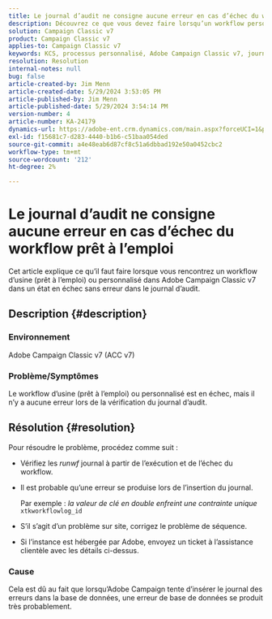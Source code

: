 ```yaml
---
title: Le journal d’audit ne consigne aucune erreur en cas d’échec du workflow prêt à l’emploi
description: Découvrez ce que vous devez faire lorsqu’un workflow personnalisé ou d’usine dans Adobe Campaign Classic échoue, mais qu’aucune erreur n’est trouvée dans le journal d’audit.
solution: Campaign Classic v7
product: Campaign Classic v7
applies-to: Campaign Classic v7
keywords: KCS, processus personnalisé, Adobe Campaign Classic v7, journal d’audit, processus prêt à l’emploi, ACC v7
resolution: Resolution
internal-notes: null
bug: false
article-created-by: Jim Menn
article-created-date: 5/29/2024 3:53:05 PM
article-published-by: Jim Menn
article-published-date: 5/29/2024 3:54:14 PM
version-number: 4
article-number: KA-24179
dynamics-url: https://adobe-ent.crm.dynamics.com/main.aspx?forceUCI=1&pagetype=entityrecord&etn=knowledgearticle&id=52e8a186-d31d-ef11-840b-6045bd006268
exl-id: f15681c7-d283-4440-b1b6-c51baa054ded
source-git-commit: a4e48eab6d87cf8c51a6dbbad192e50a0452cbc2
workflow-type: tm+mt
source-wordcount: '212'
ht-degree: 2%

---
```


# Le journal d’audit ne consigne aucune erreur en cas d’échec du workflow prêt à l’emploi


Cet article explique ce qu’il faut faire lorsque vous rencontrez un workflow d’usine (prêt à l’emploi) ou personnalisé dans Adobe Campaign Classic v7 dans un état en échec sans erreur dans le journal d’audit.

## Description {#description}


### <b>Environnement</b>

Adobe Campaign Classic v7 (ACC v7)

### <b>Problème/Symptômes</b>

Le workflow d’usine (prêt à l’emploi) ou personnalisé est en échec, mais il n’y a aucune erreur lors de la vérification du journal d’audit.


## Résolution {#resolution}


Pour résoudre le problème, procédez comme suit :

- Vérifiez les *runwf* journal à partir de l’exécution et de l’échec du workflow.
- Il est probable qu’une erreur se produise lors de l’insertion du journal.

  Par exemple : *la valeur de clé en double enfreint une contrainte unique* `xtkworkflowlog_id`
- S’il s’agit d’un problème sur site, corrigez le problème de séquence.
- Si l’instance est hébergée par Adobe, envoyez un ticket à l’assistance clientèle avec les détails ci-dessus.


### <b>Cause</b>

Cela est dû au fait que lorsqu’Adobe Campaign tente d’insérer le journal des erreurs dans la base de données, une erreur de base de données se produit très probablement.
